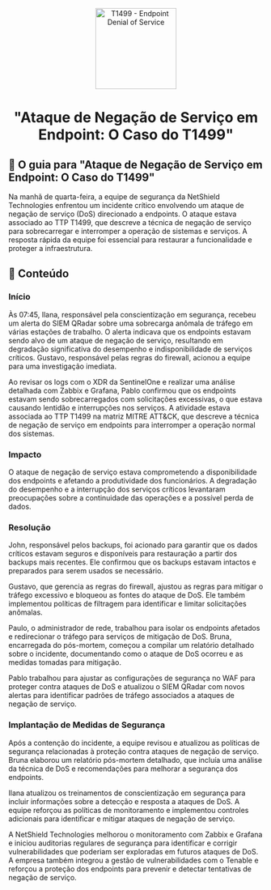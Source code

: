 <p align="center">
  <a href="SUA_URL_DE_IMAGEM">
    <img src="./images/guia.png" alt="T1499 - Endpoint Denial of Service" width="160" height="160">
  </a>
  <h1 align="center">"Ataque de Negação de Serviço em Endpoint: O Caso do T1499"</h1>
</p>

## :dart: O guia para "Ataque de Negação de Serviço em Endpoint: O Caso do T1499"

Na manhã de quarta-feira, a equipe de segurança da NetShield Technologies enfrentou um incidente crítico envolvendo um ataque de negação de serviço (DoS) direcionado a endpoints. O ataque estava associado ao TTP T1499, que descreve a técnica de negação de serviço para sobrecarregar e interromper a operação de sistemas e serviços. A resposta rápida da equipe foi essencial para restaurar a funcionalidade e proteger a infraestrutura.

## :dart: Conteúdo

### Início

Às 07:45, Ilana, responsável pela conscientização em segurança, recebeu um alerta do SIEM QRadar sobre uma sobrecarga anômala de tráfego em várias estações de trabalho. O alerta indicava que os endpoints estavam sendo alvo de um ataque de negação de serviço, resultando em degradação significativa do desempenho e indisponibilidade de serviços críticos. Gustavo, responsável pelas regras do firewall, acionou a equipe para uma investigação imediata.

Ao revisar os logs com o XDR da SentinelOne e realizar uma análise detalhada com Zabbix e Grafana, Pablo confirmou que os endpoints estavam sendo sobrecarregados com solicitações excessivas, o que estava causando lentidão e interrupções nos serviços. A atividade estava associada ao TTP T1499 na matriz MITRE ATT&CK, que descreve a técnica de negação de serviço em endpoints para interromper a operação normal dos sistemas.

### Impacto

O ataque de negação de serviço estava comprometendo a disponibilidade dos endpoints e afetando a produtividade dos funcionários. A degradação do desempenho e a interrupção dos serviços críticos levantaram preocupações sobre a continuidade das operações e a possível perda de dados.

### Resolução

John, responsável pelos backups, foi acionado para garantir que os dados críticos estavam seguros e disponíveis para restauração a partir dos backups mais recentes. Ele confirmou que os backups estavam intactos e preparados para serem usados se necessário.

Gustavo, que gerencia as regras do firewall, ajustou as regras para mitigar o tráfego excessivo e bloqueou as fontes do ataque de DoS. Ele também implementou políticas de filtragem para identificar e limitar solicitações anômalas.

Paulo, o administrador de rede, trabalhou para isolar os endpoints afetados e redirecionar o tráfego para serviços de mitigação de DoS. Bruna, encarregada do pós-mortem, começou a compilar um relatório detalhado sobre o incidente, documentando como o ataque de DoS ocorreu e as medidas tomadas para mitigação.

Pablo trabalhou para ajustar as configurações de segurança no WAF para proteger contra ataques de DoS e atualizou o SIEM QRadar com novos alertas para identificar padrões de tráfego associados a ataques de negação de serviço.

### Implantação de Medidas de Segurança

Após a contenção do incidente, a equipe revisou e atualizou as políticas de segurança relacionadas à proteção contra ataques de negação de serviço. Bruna elaborou um relatório pós-mortem detalhado, que incluía uma análise da técnica de DoS e recomendações para melhorar a segurança dos endpoints.

Ilana atualizou os treinamentos de conscientização em segurança para incluir informações sobre a detecção e resposta a ataques de DoS. A equipe reforçou as políticas de monitoramento e implementou controles adicionais para identificar e mitigar ataques de negação de serviço.

A NetShield Technologies melhorou o monitoramento com Zabbix e Grafana e iniciou auditorias regulares de segurança para identificar e corrigir vulnerabilidades que poderiam ser exploradas em futuros ataques de DoS. A empresa também integrou a gestão de vulnerabilidades com o Tenable e reforçou a proteção dos endpoints para prevenir e detectar tentativas de negação de serviço.


